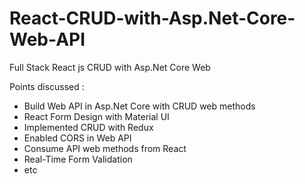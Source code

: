 # React-CRUD-with-Asp.Net-Core-Web-API
Full Stack React js CRUD with Asp.Net Core Web

Points discussed :
- Build Web API in Asp.Net Core with CRUD web methods
- React Form Design with Material UI
- Implemented CRUD with Redux
- Enabled CORS in Web API
- Consume API web methods from React
- Real-Time Form Validation
- etc

